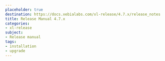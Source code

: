 ```yaml
---
placeholder: true
destination: https://docs.xebialabs.com/xl-release/4.7.x/release_notes.html
title: Release Manual 4.7.x
categories: 
- xl-release
subject:
- Release manual
tags:
- installation
- upgrade
---
```


